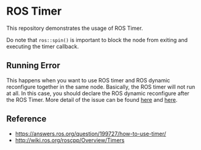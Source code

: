 # ROS Timer

This repository demonstrates the usage of ROS Timer.

Do note that `ros::spin()` is important to block the node from exiting and executing the timer callback.

## Running Error

This happens when you want to use ROS timer and ROS dynamic reconfigure together in the same node. Basically, the ROS timer will not run at all. In this case, you should declare the ROS dynamic reconfigure after the ROS Timer. More detail of the issue can be found [here](https://answers.ros.org/question/364115/rostimer-wont-start-if-initialized-before-dynamic-reconfigure-server/) and [here](https://github.com/ros/ros_comm/issues/2085).

## Reference

- https://answers.ros.org/question/199727/how-to-use-timer/  
- http://wiki.ros.org/roscpp/Overview/Timers  
